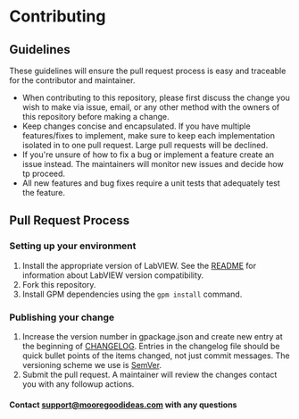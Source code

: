 # Contributing

## Guidelines

These guidelines will ensure the pull request process is easy and traceable for the contributor and maintainer.

* When contributing to this repository, please first discuss the change you wish to make via issue,
  email, or any other method with the owners of this repository before making a change.
* Keep changes concise and encapsulated. If you have multiple features/fixes to implement, make sure to keep each implementation isolated in to one pull request. Large pull requests will be declined.
* If you're unsure of how to fix a bug or implement a feature create an issue instead. The maintainers will monitor new issues and decide how tp proceed.
* All new features and bug fixes require a unit tests that adequately test the feature.

## Pull Request Process

### Setting up your environment

1.  Install the appropriate version of LabVIEW. See the [README](readme.md) for information about LabVIEW version compatibility.
2.  Fork this repository.
3.  Install GPM dependencies using the `gpm install` command.

### Publishing your change

1.  Increase the version number in gpackage.json and create new entry at the beginning of [CHANGELOG](changelog.md). Entries in the changelog file should be quick bullet points of the items changed, not just commit messages. The versioning scheme we use is [SemVer](http://semver.org/).
2.  Submit the pull request. A maintainer will review the changes contact you with any followup actions.

#### Contact [support@mooregoodideas.com](mailto:support@mooregoodideas.com) with any questions

